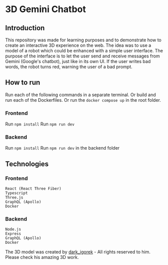 # 3D Gemini Chatbot

## Introduction
This repository was made for learning purposes and to demonstrate how to create an interactive 3D experience on the web.
The idea was to use a model of a robot which could be enhanced with a simple user interface. The purpose of the interface is to let the user send and receive messages from Gemini (Google's chatbot), just like in its own UI.
If the user writes bad words, the robot turns red, warning the user of a bad prompt.

## How to run

Run each of the following commands in a separate terminal.
Or build and run each of the Dockerfiles.
Or run the `docker compose up` in the root folder.

### Frontend
Run `npm install`
Run `npm run dev`

### Backend
Run `npm install`
Run `npm run dev` in the backend folder

## Technologies

### Frontend

    React (React Three Fiber)
    Typescript
    Three.js
    GraphQL (Apollo)
    Docker

### Backend
    Node.js
    Express
    GraphQL (Apollo)
    Docker

The 3D model was created by [dark_igorek](https://sketchfab.com/3d-models/cyber-djinn-7f56fd6b07cb44dba9b1d7f0e79bd8b8) - All rights reserved to him. Please check his amazing 3D work.